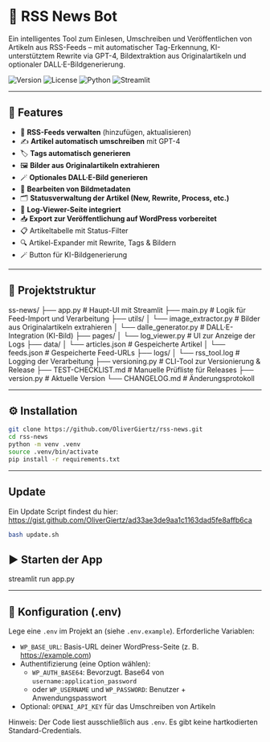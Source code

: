 # 📰 RSS News Bot

Ein intelligentes Tool zum Einlesen, Umschreiben und Veröffentlichen von Artikeln aus RSS-Feeds – mit automatischer Tag-Erkennung, KI-unterstütztem Rewrite via GPT-4, Bildextraktion aus Originalartikeln und optionaler DALL·E-Bildgenerierung.

![Version](https://img.shields.io/badge/version-1.5.2-blue)
![License](https://img.shields.io/badge/license-MIT-green)
![Python](https://img.shields.io/badge/python-3.10+-yellow)
![Streamlit](https://img.shields.io/badge/built%20with-Streamlit-ff4b4b)

---

## 🚀 Features

- 📡 **RSS-Feeds verwalten** (hinzufügen, aktualisieren)
- ✍️ **Artikel automatisch umschreiben** mit GPT-4
- 🏷️ **Tags automatisch generieren**
- 🖼️ **Bilder aus Originalartikeln extrahieren**
- 🪄 **Optionales DALL·E-Bild generieren**
- 🔧 **Bearbeiten von Bildmetadaten**
- 🗂️ **Statusverwaltung der Artikel (New, Rewrite, Process, etc.)**
- 📜 **Log-Viewer-Seite integriert**
- 📥 **Export zur Veröffentlichung auf WordPress vorbereitet**
- 📋 Artikeltabelle mit Status-Filter
- 🔍 Artikel-Expander mit Rewrite, Tags & Bildern
- 🪄 Button für KI-Bildgenerierung


---

## 🧱 Projektstruktur

ss-news/
├── app.py # Haupt-UI mit Streamlit
├── main.py # Logik für Feed-Import und Verarbeitung
├── utils/
│ └── image_extractor.py # Bilder aus Originalartikeln extrahieren
│ └── dalle_generator.py # DALL·E-Integration (KI-Bild)
├── pages/
│ └── log_viewer.py # UI zur Anzeige der Logs
├── data/
│ └── articles.json # Gespeicherte Artikel
│ └── feeds.json # Gespeicherte Feed-URLs
├── logs/
│ └── rss_tool.log # Logging der Verarbeitung
├── versioning.py # CLI-Tool zur Versionierung & Release
├── TEST-CHECKLIST.md # Manuelle Prüfliste für Releases
├── version.py # Aktuelle Version
└── CHANGELOG.md # Änderungsprotokoll


---

## ⚙️ Installation

```bash
git clone https://github.com/OliverGiertz/rss-news.git
cd rss-news
python -m venv .venv
source .venv/bin/activate
pip install -r requirements.txt
```

---

## Update
Ein Update Script findest du hier: https://gist.github.com/OliverGiertz/ad33ae3de9aa1c1163dad5fe8affb6ca

```bash
bash update.sh
```


## ▶️ Starten der App

streamlit run app.py

---

## 🔐 Konfiguration (.env)

Lege eine `.env` im Projekt an (siehe `.env.example`). Erforderliche Variablen:

- `WP_BASE_URL`: Basis-URL deiner WordPress-Seite (z. B. https://example.com)
- Authentifizierung (eine Option wählen):
  - `WP_AUTH_BASE64`: Bevorzugt. Base64 von `username:application_password`
  - oder `WP_USERNAME` und `WP_PASSWORD`: Benutzer + Anwendungspasswort
- Optional: `OPENAI_API_KEY` für das Umschreiben von Artikeln

Hinweis: Der Code liest ausschließlich aus `.env`. Es gibt keine hartkodierten Standard-Credentials.

